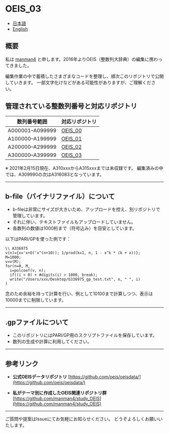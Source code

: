 # OEIS_03

* [日本語](README_ja.md)
* [English](README.md)

## 概要

私は [manman4](https://github.com/manman4) と申します。2016年よりOEIS（整数列大辞典）の編集に携わってきました。

編集作業の中で蓄積したさまざまなコードを整理し、順次このリポジトリで公開していきます。
一部文字化けなどがある可能性がありますが、ご理解ください。

## 管理されている整数列番号と対応リポジトリ

| 数列番号範囲      | 対応リポジトリ                                  |
| --------------- | --------------------------------------------- |
| A000001–A099999 | [OEIS_00](https://github.com/manman4/OEIS_00) |
| A100000–A199999 | [OEIS_01](https://github.com/manman4/OEIS_01) |
| A200000–A299999 | [OEIS_02](https://github.com/manman4/OEIS_02) |
| A300000–A399999 | [OEIS_03](https://github.com/manman4/OEIS_03) |

※ 2021年2月15日現在、A310xxxからA315xxxまでは未収録です。
編集済みの中では、A309990の次はA316083となっています。

---

## b-file（バイナリファイル）について

* b-fileは非常にサイズが大きいため、アップロードを控え、別リポジトリで管理しています。
* それに伴い、テキストファイルもアップロードしていません。
* 各数列の数値は1000桁まで（符号込み）を目安としています。

以下はPARI/GPを使った例です：

```pari
\\ A336975
v(n)={x='x+O('x^(n+10)); 1/prod(k=1, n, 1 - x^k * (k + x))};
M=1000;
v=v(M);
for(n=0, M, 
  i=polcoef(v, n); 
  if((i < 0) + #digits(i) > 1000, break); 
  write("/Users/xxx/Desktop/b336975_gp_test.txt", n, " ", i)
)
```

念のため余裕を持って計算を行い、例として10100まで計算しつつ、表示は10000までに制限しています。

---

## .gpファイルについて

* このリポジトリにはPARI/GP用のスクリプトファイルを保存しています。
* 数列の生成や計算に利用してください。

---

## 参考リンク

* **公式OEISデータリポジトリ**
  [https://github.com/oeis/oeisdata/](https://github.com/oeis/oeisdata/)

* **私がテーマ別に作成したOEIS関連リポジトリ群**
  [https://github.com/manman4/study_OEIS](https://github.com/manman4/study_OEIS)

---

ご質問や提案はIssueにてお気軽にお知らせください。
どうぞよろしくお願いいたします。
